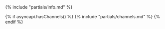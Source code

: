 {% include "partials/info.md" %}

{% if asyncapi.hasChannels() %}
{% include "partials/channels.md"  %}
{% endif %}
